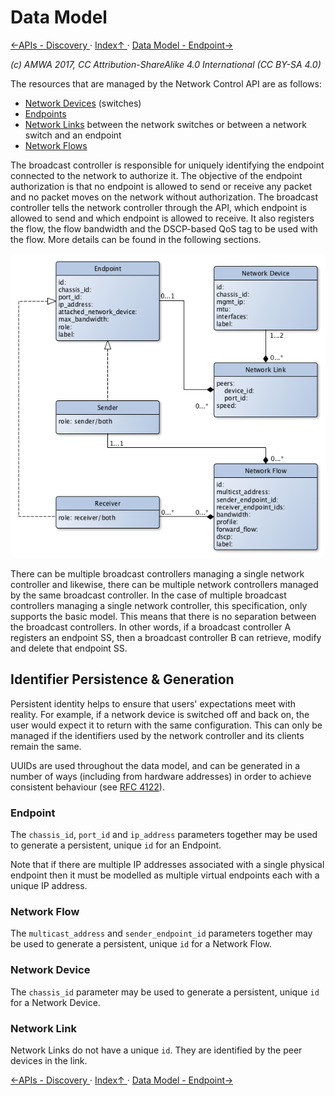 # Data Model
[←APIs - Discovery ](2.4._APIs_-_Discovery.md) · [ Index↑ ](..) · [Data Model - Endpoint→](3.1._Data_Model_-_Endpoint.md)

_(c) AMWA 2017, CC Attribution-ShareAlike 4.0 International (CC BY-SA 4.0)_

The resources that are managed by the Network Control API are as follows:
- [Network Devices](3.3._Data_Model_-_Network_Device.md) (switches) 
- [Endpoints](3.1._Data_Model_-_Endpoint.md)
- [Network Links](3.4._Data_Model_-_Network_Link.md) between the network switches or between a network switch and an endpoint
- [Network Flows](3.2._Data_Model_-_Network_Flow.md)

 The broadcast controller is responsible for uniquely identifying the endpoint connected to the network to authorize it. The objective of the endpoint authorization is that no endpoint is allowed to send or receive any packet and no packet moves on the network without authorization. The broadcast controller tells the network controller through the API, which endpoint is allowed to send and which endpoint is allowed to receive. It also registers the flow, the flow bandwidth and the DSCP-based QoS tag to be used with the flow. More details can be found in the following sections.

![Class Diagram](images/class-diagram.png)

There can be multiple broadcast controllers managing a single network controller and likewise, there can be multiple network controllers managed by the same broadcast controller. In the case of multiple broadcast controllers managing a single network controller, this specification, only supports the basic model. This means that there is no separation between the broadcast controllers. In other words, if a broadcast controller A registers an endpoint SS, then a broadcast controller B can retrieve, modify and delete that endpoint SS.

## Identifier Persistence & Generation

Persistent identity helps to ensure that users' expectations meet with reality. For example, if a network device is switched off and back on, the user would expect it to return with the same configuration. This can only be managed if the identifiers used by the network controller and its clients remain the same.

UUIDs are used throughout the data model, and can be generated in a number of ways (including from hardware addresses) in order to achieve consistent behaviour (see [RFC 4122](https://tools.ietf.org/html/rfc4122)).
 
### Endpoint

The `chassis_id`, `port_id` and `ip_address` parameters together may be used to generate a persistent, unique `id` for an Endpoint.

Note that if there are multiple IP addresses associated with a single physical endpoint then it must be modelled as multiple virtual endpoints each with a unique IP address.

### Network Flow

The `multicast_address` and `sender_endpoint_id` parameters together may be used to generate a persistent, unique `id` for a Network Flow.

### Network Device

The `chassis_id` parameter may be used to generate a persistent, unique `id` for a Network Device.

### Network Link

Network Links do not have a unique `id`. They are identified by the peer devices in the link.

[←APIs - Discovery ](2.4._APIs_-_Discovery.md) · [ Index↑ ](..) · [Data Model - Endpoint→](3.1._Data_Model_-_Endpoint.md)
